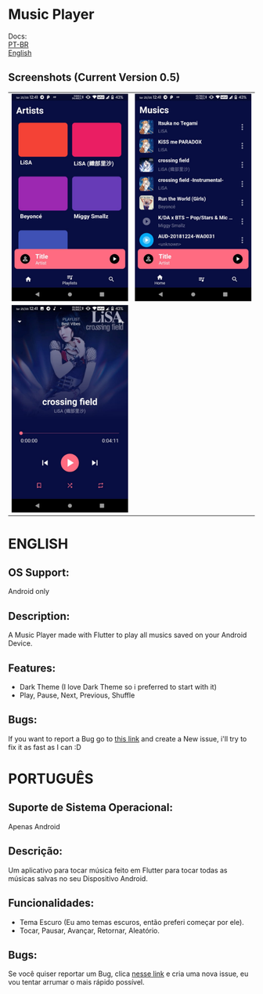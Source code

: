 # Music Player

Docs:<br>
[PT-BR](#português)<br>
[English](#english)

## Screenshots (Current Version 0.5)

| | |
|:-------------------------:|:-------------------------:|
|<img src="https://github.com/b3coded/music-app/blob/master/screenshots/Artists.jpeg">|<img src="https://github.com/b3coded/music-app/blob/master/screenshots/Home.jpeg">|
|<img src="https://github.com/b3coded/music-app/blob/master/screenshots/NowPlaying.jpeg">||

# ENGLISH
## OS Support:
Android only

## Description:
A Music Player made with Flutter to play all musics saved on your Android Device.

## Features:
- Dark Theme (I love Dark Theme so i preferred to start with it)
- Play, Pause, Next, Previous, Shuffle

## Bugs:
If you want to report a Bug go to <a href="https://github.com/b3coded/music-app/issues">this link</a> and create a New issue, i'll try to fix it as fast as I can :D

# PORTUGUÊS
## Suporte de Sistema Operacional:
Apenas Android

## Descrição:
Um aplicativo para tocar música feito em Flutter para tocar todas as músicas salvas no seu Dispositivo Android.

## Funcionalidades:
- Tema Escuro (Eu amo temas escuros, então preferi começar por ele).
- Tocar, Pausar, Avançar, Retornar, Aleatório.

## Bugs:
Se você quiser reportar um Bug, clica <a href="https://github.com/b3coded/music-app/issues">nesse link</a> e cria uma nova issue, eu vou tentar arrumar o mais rápido possível.
